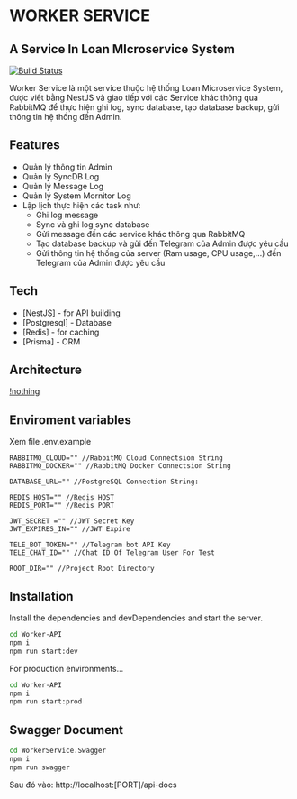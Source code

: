 # WORKER SERVICE
## A Service In Loan MIcroservice System

[![Build Status](https://travis-ci.org/joemccann/dillinger.svg?branch=master)](https://travis-ci.org/joemccann/dillinger)

Worker Service là một service thuộc hệ thống Loan Microservice System, được viết bằng NestJS và giao tiếp với các Service khác thông qua RabbitMQ để thực hiện ghi log, sync database, tạo database backup, gửi thông tin hệ thống đến Admin.

## Features
- Quản lý thông tin Admin
- Quản lý SyncDB Log
- Quản lý Message Log
- Quản lý System Mornitor Log
- Lập lịch thực hiện các task như:
    + Ghi log message
    + Sync và ghi log sync database
    + Gửi message đến các service khác thông qua RabbitMQ
    + Tạo database backup và gửi đến Telegram của Admin được yêu cầu
    + Gửi thông tin hệ thống của server (Ram usage, CPU usage,...) đến Telegram của Admin được yêu cầu
    
## Tech

- [NestJS] - for API building
- [Postgresql] - Database
- [Redis] - for caching
- [Prisma] - ORM

## Architecture
[!nothing](https://raw.githubusercontent.com/chabuuuu/WorkerService-LoanSystemAPI-/main/Architecture-Diagram/overview.jpg)

## Enviroment variables
Xem file .env.example
```env
RABBITMQ_CLOUD="" //RabbitMQ Cloud Connectsion String
RABBITMQ_DOCKER="" //RabbitMQ Docker Connectsion String

DATABASE_URL="" //PostgreSQL Connection String:

REDIS_HOST="" //Redis HOST
REDIS_PORT="" //Redis PORT

JWT_SECRET ="" //JWT Secret Key
JWT_EXPIRES_IN="" //JWT Expire 

TELE_BOT_TOKEN="" //Telegram bot API Key
TELE_CHAT_ID="" //Chat ID Of Telegram User For Test

ROOT_DIR="" //Project Root Directory
```

## Installation

Install the dependencies and devDependencies and start the server.

```sh
cd Worker-API
npm i
npm run start:dev
```

For production environments...

```sh
cd Worker-API
npm i
npm run start:prod
```

## Swagger Document
```sh
cd WorkerService.Swagger
npm i
npm run swagger
```
Sau đó vào: http://localhost:[PORT]/api-docs



